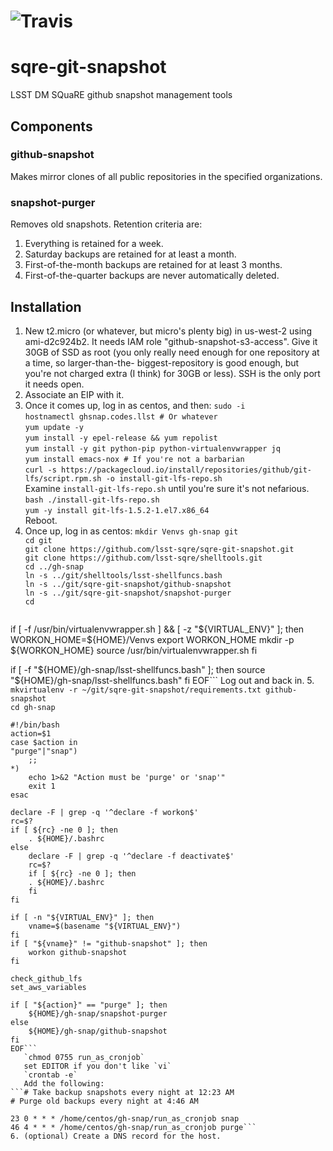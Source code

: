 # ![Travis](https://img.shields.io/travis/lsst-sqre/sqre-codekit.svg)

# sqre-git-snapshot

LSST DM SQuaRE github snapshot management tools

## Components

### github-snapshot

Makes mirror clones of all public repositories in the specified
organizations.

### snapshot-purger

Removes old snapshots.  Retention criteria are:

1. Everything is retained for a week.
2. Saturday backups are retained for at least a month.
3. First-of-the-month backups are retained for at least 3 months.
4. First-of-the-quarter backups are never automatically deleted.

## Installation

1. New t2.micro (or whatever, but micro's plenty big) in us-west-2 using
   ami-d2c924b2. It needs IAM role "github-snapshot-s3-access".  Give it
   30GB of SSD as root (you only really need enough for one repository
   at a time, so larger-than-the- biggest-repository is good enough, but
   you're not charged extra (I think) for 30GB or less).  SSH is the
   only port it needs open.
2. Associate an EIP with it.
3. Once it comes up, log in as centos, and then:
   `sudo -i`  
   `hostnamectl ghsnap.codes.llst # Or whatever`  
   `yum update -y`  
   `yum install -y epel-release && yum repolist`  
   `yum install -y git python-pip python-virtualenvwrapper jq`  
   `yum install emacs-nox # If you're not a barbarian`  
   `curl -s https://packagecloud.io/install/repositories/github/git-lfs/script.rpm.sh -o install-git-lfs-repo.sh`  
   Examine `install-git-lfs-repo.sh` until you're sure it's not nefarious.  
   `bash ./install-git-lfs-repo.sh`  
   `yum -y install git-lfs-1.5.2-1.el7.x86_64`  
   Reboot.
4. Once up, log in as centos:
   `mkdir Venvs gh-snap git`  
   `cd git`  
   `git clone https://github.com/lsst-sqre/sqre-git-snapshot.git`  
   `git clone https://github.com/lsst-sqre/shelltools.git`  
   `cd ../gh-snap`  
   `ln -s ../git/shelltools/lsst-shellfuncs.bash`  
   `ln -s ../git/sqre-git-snapshot/github-snapshot`  
   `ln -s ../git/sqre-git-snapshot/snapshot-purger`  
   `cd`  
   ```cat << 'EOF' >> .bashrc
if [ -f /usr/bin/virtualenvwrapper.sh ] && [ -z "${VIRTUAL_ENV}" ]; then
    WORKON_HOME=${HOME}/Venvs
    export WORKON_HOME
    mkdir -p ${WORKON_HOME}
    source /usr/bin/virtualenvwrapper.sh
fi

if [ -f "${HOME}/gh-snap/lsst-shellfuncs.bash" ]; then
    source "${HOME}/gh-snap/lsst-shellfuncs.bash"
fi
EOF```
    Log out and back in.
5. `mkvirtualenv -r ~/git/sqre-git-snapshot/requirements.txt github-snapshot`  
   `cd gh-snap`  
```cat << 'EOF' > run_as_cronjob
#!/bin/bash
action=$1
case $action in
"purge"|"snap")
	;;
*)
	echo 1>&2 "Action must be 'purge' or 'snap'"
	exit 1
esac

declare -F | grep -q '^declare -f workon$'
rc=$?
if [ ${rc} -ne 0 ]; then
    . ${HOME}/.bashrc
else
    declare -F | grep -q '^declare -f deactivate$'
    rc=$?
    if [ ${rc} -ne 0 ]; then
	. ${HOME}/.bashrc
    fi
fi

if [ -n "${VIRTUAL_ENV}" ]; then
    vname=$(basename "${VIRTUAL_ENV}")
fi
if [ "${vname}" != "github-snapshot" ]; then
    workon github-snapshot
fi

check_github_lfs
set_aws_variables

if [ "${action}" == "purge" ]; then
    ${HOME}/gh-snap/snapshot-purger
else
    ${HOME}/gh-snap/github-snapshot
fi
EOF```
   `chmod 0755 run_as_cronjob`  
   set EDITOR if you don't like `vi`  
   `crontab -e`  
   Add the following:  
```# Take backup snapshots every night at 12:23 AM
# Purge old backups every night at 4:46 AM

23 0 * * * /home/centos/gh-snap/run_as_cronjob snap
46 4 * * * /home/centos/gh-snap/run_as_cronjob purge```
6. (optional) Create a DNS record for the host.

